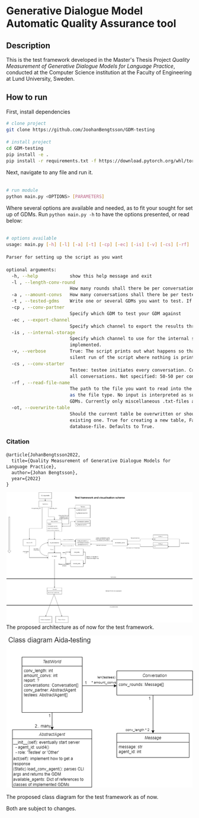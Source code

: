 # Generative Dialogue Model Automatic Quality Assurance tool

## Description   
This is the test framework developed in the Master's Thesis Project *Quality Measurement of Generative Dialogue Models for Language Practice*, conducted at the Computer Science institution at the Faculty of Engineering at Lund University, Sweden.


## How to run   
First, install dependencies   
```bash
# clone project   
git clone https://github.com/JoohanBengtsson/GDM-testing

# install project   
cd GDM-testing
pip install -e .   
pip install -r requirements.txt -f https://download.pytorch.org/whl/torch_stable.html
 ```   
 Next, navigate to any file and run it.   
 ```bash

# run module   
python main.py <OPTIONS> [PARAMETERS]    
```
Where several options are available and needed, as to fit your sought for set up of GDMs. Run `python main.py -h` to have the options presented, or read below:

```bash

# options available
usage: main.py [-h] [-l] [-a] [-t] [-cp] [-ec] [-is] [-v] [-cs] [-rf] [-ot]

Parser for setting up the script as you want

optional arguments:
  -h, --help            show this help message and exit
  -l , --length-conv-round
                        How many rounds shall there be per conversation until restart
  -a , --amount-convs   How many conversations shall there be per tested GDM
  -t , --tested-gdms    Write one or several GDMs you want to test. If several, have them separated by ','.
  -cp , --conv-partner
                        Specify which GDM to test your GDM against
  -ec , --export-channel
                        Specify which channel to export the results through. Currently only 'sqlite' is implemented
  -is , --internal-storage
                        Specify which channel to use for the internal storage of results. Currently only 'json' is
                        implemented.
  -v, --verbose         True: The script prints out what happens so that the user may follow the process. False: A
                        silent run of the script where nothing is printed. Defaults to True.
  -cs , --conv-starter
                        Testee: testee initiates every conversation. Conv-partner: the conversation partner initiates
                        all conversations. Not specified: 50-50 per conversation who starts that conversation.
  -rf , --read-file-name
                        The path to the file you want to read into the script. Interprets the letters behind the '.'
                        as the file type. No input is interpreted as such the script generates conversations using the
                        GDMs. Currently only miscellaneous .txt-files are supported.
  -ot, --overwrite-table
                        Should the current table be overwritten or should the results be inserted into the currently
                        existing one. True for creating a new table, False for inserting into the currently existing
                        database-file. Defaults to True.
```


### Citation   
```
@article{JohanBengtsson2022,
  title={Quality Measurement of Generative Dialogue Models for Language Practice},
  author={Johan Bengtsson},
  year={2022}
}
```   

![](imgs/Test%20architecture.drawio.png)
The proposed architecture as of now for the test framework.

![](imgs/Class%20diagram.drawio.png)

The proposed class diagram for the test framework as of now.

Both are subject to changes.

